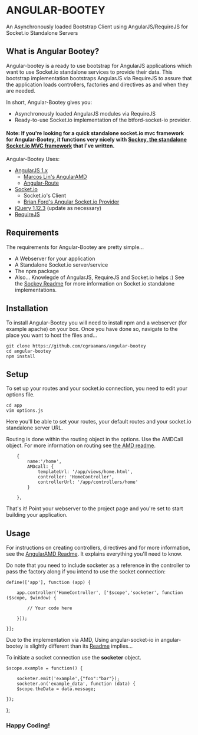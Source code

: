 # ANGULAR-BOOTEY

An Asynchronously loaded Bootstrap Client using AngularJS/RequireJS for Socket.io Standalone Servers

## What is Angular Bootey?

Angular-bootey is a ready to use bootstrap for AngularJS applications which want to use Socket.io standalone services to provide their data. This bootstrap implementation bootstraps AngularJS via RequireJS to assure that the application loads controllers, factories and directives as and when they are needed.

In short, Angular-Bootey gives you:
- Asynchronously loaded AngularJS modules via RequireJS
- Ready-to-use Socket.io implementation of the btford-socket-io provider.

#### Note: If you're looking for a quick standalone socket.io mvc framework for Angular-Bootey, it functions very nicely with [Sockey, the standalone Socket.io MVC framework](https://github.com/cgraamans/sockey) that I've written.

Angular-Bootey Uses:
- [AngularJS 1.x](https://angularjs.org/)
  - [Marcos Lin's AngularAMD](https://github.com/marcoslin/angularAMD)
  - [Angular-Route](https://docs.angularjs.org/api/ngRoute)
- [Socket.io](http://socket.io/)
  - Socket.io's Client
  - [Brian Ford's Angular Socket.io Provider](https://github.com/btford/angular-socket-io)
- [jQuery 1.12.3](https://jquery.com/) (update as necessary)
- [RequireJS](http://requirejs.org/)

## Requirements

The requirements for Angular-Bootey are pretty simple...

- A Webserver for your application
- A Standalone Socket.io server/service
- The npm package
- Also... Knowlegde of AngularJS, RequireJS and Socket.io helps :) See the [Sockey Readme](https://github.com/cgraamans/sockey) for more information on Socket.io standalone implementations.

## Installation

To install Angular-Bootey you will need to install npm and a webserver (for example apache) on your box. Once you have done so, navigate to the place you want to host the files and...

    git clone https://github.com/cgraamans/angular-bootey
    cd angular-bootey
    npm install

## Setup

To set up your routes and your socket.io connection, you need to edit your options file.

    cd app
    vim options.js

Here you'll be able to set your routes, your default routes and your socket.io standalone server URL.

Routing is done within the routing object in the options. Use the AMDCall object. For more information on routing see [the AMD readme](https://github.com/marcoslin/angularAMD#on-demand-loading-of-controllers).

   		{
			name:'/home',
			AMDcall: {
	            templateUrl: '/app/views/home.html',
	            controller: 'HomeController',
	            controllerUrl: '/app/controllers/home'
	        }
		
		},


That's it! Point your webserver to the project page and you're set to start building your application.

## Usage

For instructions on creating controllers, directives and for more information, see the [AngularAMD Readme](https://github.com/marcoslin/angularAMD). It explains everything you'll need to know.

Do note that you need to include socketer as a reference in the controller to pass the factory along if you intend to use the socket connection:

    define(['app'], function (app) {

        app.controller('HomeController', ['$scope','socketer', function ($scope, $window) {

        	// Your code here

        }]);

    }];

Due to the implementation via AMD, Using angular-socket-io in angular-bootey is slightly different than its [Readme](https://github.com/btford/angular-socket-io) implies...

To initiate a socket connection use the __socketer__ object.

    $scope.example = function() {

        socketer.emit('example',{"foo":"bar"});
        socketer.on('example_data', function (data) {
        $scope.theData = data.message;

    });        	

};

### Happy Coding!